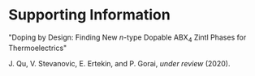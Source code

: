 # Supporting Information

"Doping by Design: Finding New *n*-type Dopable ABX<sub>4</sub> Zintl Phases for Thermoelectrics"

J. Qu, V. Stevanovic, E. Ertekin, and P. Gorai, *under review* (2020).

